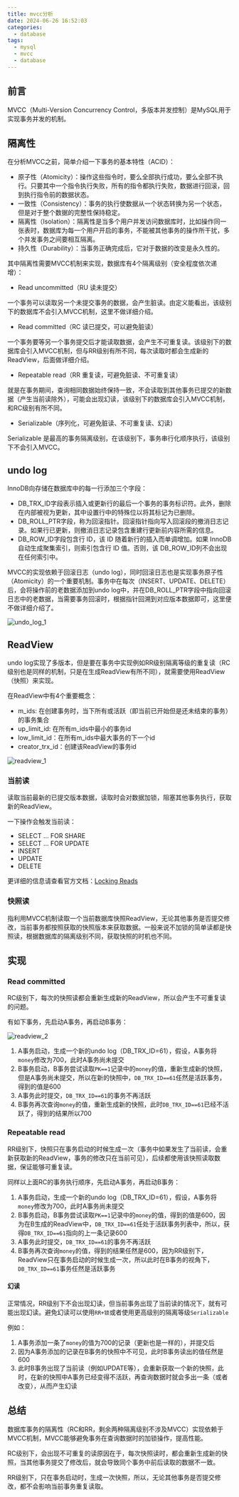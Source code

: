 ```yaml
---
title: mvcc分析
date: 2024-06-26 16:52:03
categories:
  - database
tags:
  - mysql
  - mvcc
  - database
---
```


## 前言

MVCC（Multi-Version Concurrency Control，多版本并发控制）是MySQL用于实现事务并发的机制。

## 隔离性

在分析MVCC之前，简单介绍一下事务的基本特性（ACID）：

- 原子性（Atomicity）：操作这些指令时，要么全部执行成功，要么全部不执行。只要其中一个指令执行失败，所有的指令都执行失败，数据进行回滚，回到执行指令前的数据状态。
- 一致性（Consistency）：事务的执行使数据从一个状态转换为另一个状态，但是对于整个数据的完整性保持稳定。
- 隔离性（Isolation）：隔离性是当多个用户并发访问数据库时，比如操作同一张表时，数据库为每一个用户开启的事务，不能被其他事务的操作所干扰，多个并发事务之间要相互隔离。
- 持久性（Durability）：当事务正确完成后，它对于数据的改变是永久性的。

其中隔离性需要MVCC机制来实现，数据库有4个隔离级别（安全程度依次递增）：

- Read uncommitted（RU 读未提交）

一个事务可以读取另一个未提交事务的数据，会产生脏读。由定义能看出，该级别下的数据库不会引入MVCC机制，这里不做详细介绍。

- Read committed（RC 读已提交，可以避免脏读）

一个事务要等另一个事务提交后才能读取数据，会产生不可重复读。该级别下的数据库会引入MVCC机制，但与RR级别有所不同，每次读取时都会生成新的ReadView，后面做详细介绍。

- Repeatable read（RR 重复读，可避免脏读、不可重复读）

就是在事务期间，查询相同数据始终保持一致，不会读取到其他事务已提交的新数据（产生当前读除外），可能会出现幻读，该级别下的数据库会引入MVCC机制，和RC级别有所不同。

- Serializable（序列化，可避免脏读、不可重复读、幻读）

Serializable 是最高的事务隔离级别，在该级别下，事务串行化顺序执行，该级别下不会引入MVCC。

## undo log

InnoDB向存储在数据库中的每一行添加三个字段：

- DB_TRX_ID字段表示插入或更新行的最后一个事务的事务标识符。此外，删除在内部被视为更新，其中设置行中的特殊位以将其标记为已删除。
- DB_ROLL_PTR字段，称为回滚指针。回滚指针指向写入回滚段的撤消日志记录。如果行已更新，则撤消日志记录包含重建行更新前内容所需的信息。
- DB_ROW_ID字段包含行 ID，该 ID 随着新行的插入而单调增加。如果 InnoDB自动生成聚集索引，则索引包含行 ID 值。否则，该 DB_ROW_ID列不会出现在任何索引中。

MVCC的实现依赖于回滚日志（undo log），同时回滚日志也是实现事务原子性（Atomicity）的一个重要机制。事务中在每次（INSERT、UPDATE、DELETE）后，会将操作前的老数据添加到undo log中，并在DB_ROLL_PTR字段中指向回滚日志中的老数据，当需要事务回滚时，根据指针回溯到对应版本数据即可，这里便不做详细介绍了。

![undo_log_1](/images/database/mvcc/undo_log_1.png)

## ReadView

undo log实现了多版本，但是要在事务中实现例如RR级别隔离等级的重复读（RC级别也是同样的机制，只是在生成ReadView有所不同），就需要使用ReadView（快照）来实现。

在ReadView中有4个重要概念：

- m_ids: 在创建事务时，当下所有或活跃（即当前已开始但是还未结束的事务）的事务集合
- up_limit_id: 在所有m_ids中最小的事务id
- low_limit_id：在所有m_ids中最大事务的下一个id
- creator_trx_id：创建该ReadView的事务id

![readview_1](/images/database/mvcc/readview_1.png)

### 当前读

读取当前最新的已提交版本数据，读取时会对数据加锁，阻塞其他事务执行，获取新的ReadView。

一下操作会触发当前读：

- SELECT ... FOR SHARE
- SELECT ... FOR UPDATE
- INSERT
- UPDATE
- DELETE

更详细的信息请查看官方文档：[Locking Reads](https://dev.mysql.com/doc/refman/8.0/en/innodb-locking-reads.html)

### 快照读

指利用MVCC机制读取一个当前数据库快照ReadView，无论其他事务是否提交修改，当前事务都按照获取的快照版本来获取数据。一般来说不加锁的简单读都是快照读，根据数据库的隔离级别不同，获取快照的时机也不同。

## 实现

### Read committed

RC级别下，每次的快照读都会重新生成新的ReadView，所以会产生不可重复读的问题。

有如下事务，先启动A事务，再启动B事务：

![readview_2](/images/database/mvcc/readview_2.png)

1. A事务启动，生成一个新的undo log（DB_TRX_ID=61），假设，A事务将`money`修改为700，此时A事务尚未提交
2. B事务启动，B事务尝试读取`PK==1`记录中的`money`的值，重新生成新的快照，但是A事务尚未提交，所以在新的快照中，`DB_TRX_ID==61`任然是活跃事务，得到的值是600
3. A事务此时提交，`DB_TRX_ID==61`的事务不再活跃
4. B事务再次查询`money`的值，重新生成新的快照，此时`DB_TRX_ID==61`已经不活跃了，得到的结果所以700

### Repeatable read

RR级别下，快照只在事务启动的时候生成一次（事务中如果发生了当前读，会重新获取新的ReadView，事务的修改只在当前可见），后续都使用该快照读取数据，保证能够可重复读。

同样以上面RC的事务执行顺序，先启动A事务，再启动B事务：

1. A事务启动，生成一个新的undo log（DB_TRX_ID=61），假设，A事务将`money`修改为700，此时A事务尚未提交
2. B事务启动，B事务尝试读取`PK==1`记录中的`money`的值，得到的值是600，因为在B生成的ReadView中，`DB_TRX_ID==61`任处于活跃事务列表中，所以，获得`DB_TRX_ID==61`指向的上一条记录600
3. A事务此时提交，`DB_TRX_ID==61`的事务不再活跃
4. B事务再次查询`money`的值，得到的结果任然是600，因为RR级别下，ReadView只在事务启动的时候生成一次，所以此时在B事务的视角下，`DB_TRX_ID==61`事务任然是活跃事务

#### 幻读

正常情况，RR级别下不会出现幻读，但当前事务出现了当前读的情况下，就有可能出现幻读。避免幻读可以使用`RR+锁`或者使用更高级别的隔离等级`Serializable`

例如：

1. A事务添加一条了`money`的值为700的记录（更新也是一样的），并提交后
2. 因为A事务添加的记录在B事务的快照中不可见，此时B事务读出的值任然是600
3. 此时B事务出现了当前读（例如UPDATE等），会重新获取一个新的快照，此时，在新的快照中A事务已经变得不活跃，再查询数据时就会多出一条（或者改变），从而产生幻读

## 总结

数据库事务的隔离性（RC和RR，剩余两种隔离级别不涉及MVCC）实现依赖于MVCC机制，MVCC能够避免事务在查询数据时的加锁操作，提高性能。

RC级别下，会出现不可重复的读原因在于，每次快照读时，都会重新生成新的快照，当其他事务提交了修改后，就会导致同个事务中前后读取的数据不一致。

RR级别下，只在事务启动时，生成一次快照，所以，无论其他事务是否提交修改，都不会影响当前事务重复读取。